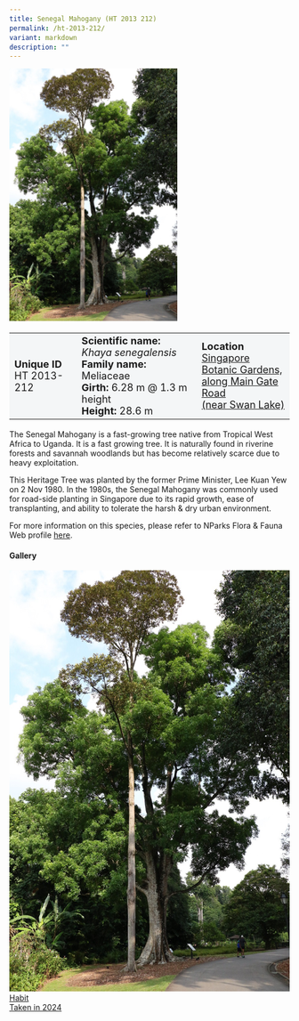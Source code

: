 ```yaml
---
title: Senegal Mahogany (HT 2013 212)
permalink: /ht-2013-212/
variant: markdown
description: ""
---
```

<div class="isomer-image-wrapper">
<img style="width: 60%" src="/images/Heritage_trees_photos/khasen_ht2013-212_habit.jpg"> 
</div><table style="minWidth: 100px; font-size: 18px; background: #F4F6F7">
<tbody><tr>
<td rowspan="1" colspan="1">
<strong>Unique ID</strong>
<br>HT&nbsp;2013-212
</td>
<td rowspan="1" colspan="1">
<strong>Scientific name:</strong> <em>Khaya senegalensis</em> 
<br><strong>Family name:</strong> Meliaceae
<br><strong>Girth:</strong> 6.28 m @ 1.3 m height
<br><strong>Height: </strong>28.6 m
</td>
<td rowspan="1" colspan="1">
<strong>Location</strong><a href="https://www.onemap.gov.sg/?lat=1.3070900000033954&amp;lng=103.8166899999972">
<br>Singapore Botanic Gardens,<br>along Main Gate Road<br>(near Swan Lake)</a>
</td>
</tr>
</tbody></table>
<p>The Senegal Mahogany is a fast-growing tree native from Tropical West Africa to Uganda. It is a fast growing tree. It is naturally found in riverine forests and savannah woodlands but has become relatively scarce due to heavy exploitation.</p>
  
<p>This Heritage Tree was planted by the former Prime Minister, Lee Kuan Yew on 2 Nov 1980. In the 1980s, the Senegal Mahogany was commonly used for road-side planting in Singapore due to its rapid growth, ease of transplanting, and ability to tolerate the harsh &amp; dry urban environment.</p>
	
<p>For more information on this species, please refer to NParks Flora &amp; Fauna Web profile <a href="https://www.nparks.gov.sg/florafaunaweb/flora/2/9/2979">here</a>.</p>

<h4><b>Gallery</b></h4>
<div class="isomer-card-grid">
<a href="/images/Heritage_trees_photos/khasen_ht2013-212_habit.jpg" class="isomer-card">
<div class="isomer-card-image">
<div class="isomer-image-wrapper"><img src="/images/Heritage_trees_photos/khasen_ht2013-212_habit.jpg"></div></div>
<div class="isomer-card-body"><div class="isomer-card-title">Habit</div><div class="isomer-card-description">Taken in 2024</div></div></a><br></div>
